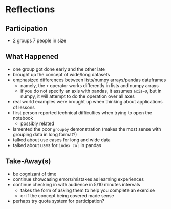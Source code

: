 # Reflections

## Participation

- 2 groups 7 people in size

## What Happened

- one group got done early and the other late
- brought up the concept of wide/long datasets
- emphasized differences between lists/numpy arrays/pandas dataframes
  - namely, the `+` operator works differently in lists and numpy arrays
  - if you do not specify an axis with pandas, it assumes `axis=0`, but in numpy, it will attempt
    to do the operation over all axes
- real world examples were brought up when thinking about applications of lessons
- first person reported technical difficulties when trying to open the notebook
  - [possibly related](https://github.com/googlecolab/colabtools/issues/1102)
- lamented the poor `groupby` demonstration (makes the most sense with grouping data in long format?)
- talked about use cases for long and wide data
- talked about uses for `index_col` in pandas

## Take-Away(s)

- be cognizant of time
- continue showcasing errors/mistakes as learning experiences
- continue checking in with audience in 5/10 minutes intervals
  - takes the form of asking them to help you complete an exercise
  - or if the concept being covered made sense
- perhaps try quota system for participation?
